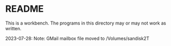 # README

This is a workbench. The programs in this directory may or may not
work as written.

2023-07-28: Note: GMail mailbox file moved to /Volumes/sandisk2T
